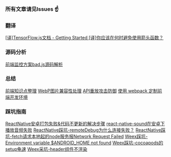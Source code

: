 ### 所有文章请见Issues  ☝️

### 翻译
[[译]TensorFlow.js文档 - Getting Started ](https://github.com/RicardoCao-Biker/RICO-BLOG/issues/13)
[[译]你应该在何时避免使用箭头函数？](https://github.com/RicardoCao-Biker/RICO-BLOG/issues/12)

### 源码分析
[前端监控方案bad.js源码解析](https://github.com/RicardoCao-Biker/Front-End-Monitoring/blob/master/badjs-sourcedoce-explain.md)

### 总结
[前端知识点整理](https://github.com/RicardoCao-Biker/RICO-BLOG/issues/11)
[WebP图片兼容性处理](https://github.com/RicardoCao-Biker/RICO-BLOG/issues/9)
[API重放攻击防御](https://github.com/RicardoCao-Biker/RICO-BLOG/issues/2)
[使用 webpack 定制前端开发环境](https://github.com/RicardoCao-Biker/RICO-BLOG/issues/1)

### 踩坑指南
[ReactNative安卓打包失败&代码不更新的解决步骤](https://github.com/RicardoCao-Biker/RICO-BLOG/issues/10)
[react-native-sound在安卓下播放音频失败](https://github.com/RicardoCao-Biker/RICO-BLOG/issues/8)
[ReactNative踩坑-remoteDebug为什么连接失败？](https://github.com/RicardoCao-Biker/RICO-BLOG/issues/7)
[ReactNative踩坑-fetch请求本地起的node服务报Network Request Failed](https://github.com/RicardoCao-Biker/RICO-BLOG/issues/6)
[Weex踩坑-Environment variable $ANDROID_HOME not found](https://github.com/RicardoCao-Biker/RICO-BLOG/issues/5)
[Weex踩坑-cocoapods的setup龟速](https://github.com/RicardoCao-Biker/RICO-BLOG/issues/4)
[Weex采坑-header组件不渲染](https://github.com/RicardoCao-Biker/RICO-BLOG/issues/3)
